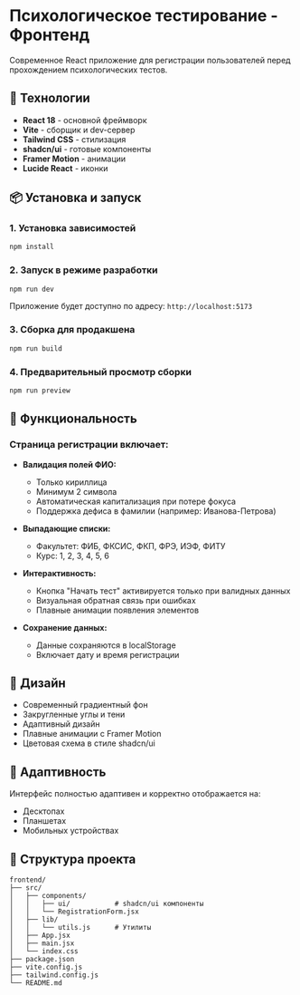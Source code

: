 # Психологическое тестирование - Фронтенд

Современное React приложение для регистрации пользователей перед прохождением психологических тестов.

## 🚀 Технологии

- **React 18** - основной фреймворк
- **Vite** - сборщик и dev-сервер
- **Tailwind CSS** - стилизация
- **shadcn/ui** - готовые компоненты
- **Framer Motion** - анимации
- **Lucide React** - иконки

## 📦 Установка и запуск

### 1. Установка зависимостей
```bash
npm install
```

### 2. Запуск в режиме разработки
```bash
npm run dev
```

Приложение будет доступно по адресу: `http://localhost:5173`

### 3. Сборка для продакшена
```bash
npm run build
```

### 4. Предварительный просмотр сборки
```bash
npm run preview
```

## 🎯 Функциональность

### Страница регистрации включает:

- **Валидация полей ФИО:**
  - Только кириллица
  - Минимум 2 символа
  - Автоматическая капитализация при потере фокуса
  - Поддержка дефиса в фамилии (например: Иванова-Петрова)

- **Выпадающие списки:**
  - Факультет: ФИБ, ФКСИС, ФКП, ФРЭ, ИЭФ, ФИТУ
  - Курс: 1, 2, 3, 4, 5, 6

- **Интерактивность:**
  - Кнопка "Начать тест" активируется только при валидных данных
  - Визуальная обратная связь при ошибках
  - Плавные анимации появления элементов

- **Сохранение данных:**
  - Данные сохраняются в localStorage
  - Включает дату и время регистрации

## 🎨 Дизайн

- Современный градиентный фон
- Закругленные углы и тени
- Адаптивный дизайн
- Плавные анимации с Framer Motion
- Цветовая схема в стиле shadcn/ui

## 📱 Адаптивность

Интерфейс полностью адаптивен и корректно отображается на:
- Десктопах
- Планшетах  
- Мобильных устройствах

## 🔧 Структура проекта

```
frontend/
├── src/
│   ├── components/
│   │   ├── ui/           # shadcn/ui компоненты
│   │   └── RegistrationForm.jsx
│   ├── lib/
│   │   └── utils.js      # Утилиты
│   ├── App.jsx
│   ├── main.jsx
│   └── index.css
├── package.json
├── vite.config.js
├── tailwind.config.js
└── README.md
``` 